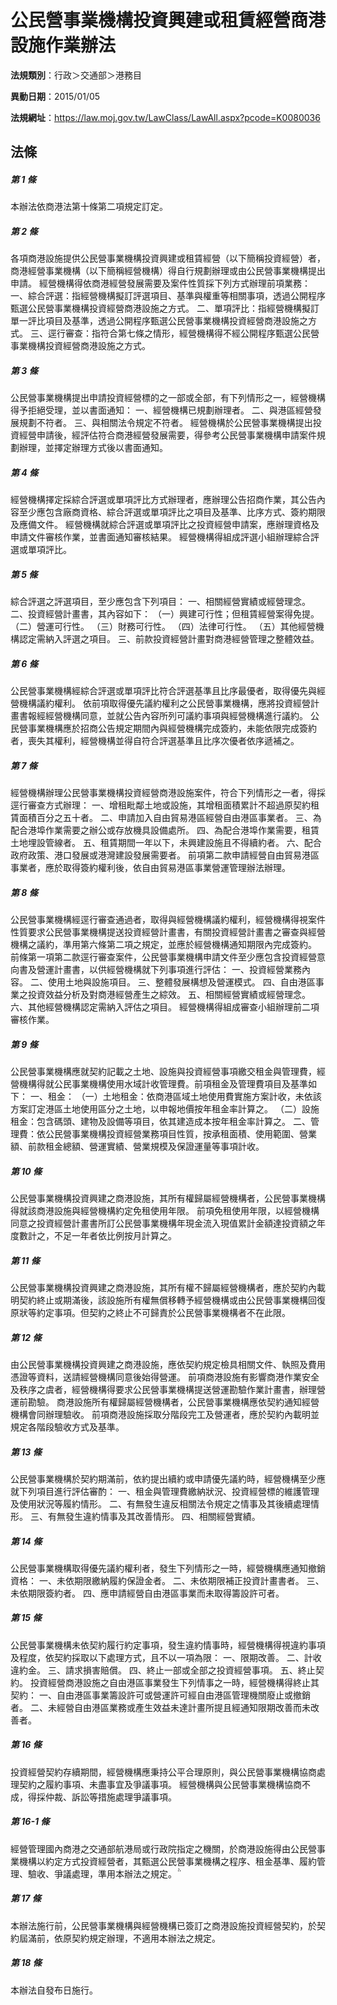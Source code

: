 # 公民營事業機構投資興建或租賃經營商港設施作業辦法

**法規類別**：行政＞交通部＞港務目

**異動日期**：2015/01/05  

**法規網址**：https://law.moj.gov.tw/LawClass/LawAll.aspx?pcode=K0080036





## 法條
##### 第 1 條
本辦法依商港法第十條第二項規定訂定。

##### 第 2 條
各項商港設施提供公民營事業機構投資興建或租賃經營（以下簡稱投資經營）者，商港經營事業機構（以下簡稱經營機構）得自行規劃辦理或由公民營事業機構提出申請。
經營機構得依商港經營發展需要及案件性質採下列方式辦理前項業務：
一、綜合評選：指經營機構擬訂評選項目、基準與權重等相關事項，透過公開程序甄選公民營事業機構投資經營商港設施之方式。
二、單項評比：指經營機構擬訂單一評比項目及基準，透過公開程序甄選公民營事業機構投資經營商港設施之方式。
三、逕行審查：指符合第七條之情形，經營機構得不經公開程序甄選公民營事業機構投資經營商港設施之方式。

##### 第 3 條
公民營事業機構提出申請投資經營標的之一部或全部，有下列情形之一，經營機構得予拒絕受理，並以書面通知：
一、經營機構已規劃辦理者。
二、與港區經營發展規劃不符者。
三、與相關法令規定不符者。
經營機構於公民營事業機構提出投資經營申請後，經評估符合商港經營發展需要，得參考公民營事業機構申請案件規劃辦理，並擇定辦理方式後以書面通知。

##### 第 4 條
經營機構擇定採綜合評選或單項評比方式辦理者，應辦理公告招商作業，其公告內容至少應包含廠商資格、綜合評選或單項評比之項目及基準、比序方式、簽約期限及應備文件。
經營機構就綜合評選或單項評比之投資經營申請案，應辦理資格及申請文件審核作業，並書面通知審核結果。
經營機構得組成評選小組辦理綜合評選或單項評比。

##### 第 5 條
綜合評選之評選項目，至少應包含下列項目：
一、相關經營實績或經營理念。
二、投資經營計畫書，其內容如下：
（一）興建可行性；但租賃經營案得免提。
（二）營運可行性。
（三）財務可行性。
（四）法律可行性。
（五）其他經營機構認定需納入評選之項目。
三、前款投資經營計畫對商港經營管理之整體效益。

##### 第 6 條
公民營事業機構經綜合評選或單項評比符合評選基準且比序最優者，取得優先與經營機構議約權利。
依前項取得優先議約權利之公民營事業機構，應將投資經營計畫書報經經營機構同意，並就公告內容所列可議約事項與經營機構進行議約。
公民營事業機構應於招商公告規定期間內與經營機構完成簽約，未能依限完成簽約者，喪失其權利，經營機構並得自符合評選基準且比序次優者依序遞補之。

##### 第 7 條
經營機構辦理公民營事業機構投資經營商港設施案件，符合下列情形之一者，得採逕行審查方式辦理：
一、增租毗鄰土地或設施，其增租面積累計不超過原契約租賃面積百分之五十者。
二、申請加入自由貿易港區經營自由港區事業者。
三、為配合港埠作業需要之辦公或存放機具設備處所。
四、為配合港埠作業需要，租賃土地埋設管線者。
五、租賃期間一年以下，未興建設施且不得續約者。
六、配合政府政策、港口發展或港灣建設發展需要者。
前項第二款申請經營自由貿易港區事業者，應於取得簽約權利後，依自由貿易港區事業營運管理辦法辦理。

##### 第 8 條
公民營事業機構經逕行審查通過者，取得與經營機構議約權利，經營機構得視案件性質要求公民營事業機構提送投資經營計畫書，有關投資經營計畫書之審查與經營機構之議約，準用第六條第二項之規定，並應於經營機構通知期限內完成簽約。
前條第一項第二款逕行審查案件，公民營事業機構申請文件至少應包含投資經營意向書及營運計畫書，以供經營機構就下列事項進行評估：
一、投資經營業務內容。
二、使用土地與設施項目。
三、整體發展構想及營運模式。
四、自由港區事業之投資效益分析及對商港經營產生之綜效。
五、相關經營實績或經營理念。
六、其他經營機構認定需納入評估之項目。
經營機構得組成審查小組辦理前二項審核作業。

##### 第 9 條
公民營事業機構應就契約記載之土地、設施與投資經營事項繳交租金與管理費，經營機構得就公民事業機構使用水域計收管理費。前項租金及管理費項目及基準如下：
一、租金：
（一）土地租金：依商港區域土地使用費實施方案計收，未依該方案訂定港區土地使用區分之土地，以申報地價按年租金率計算之。
（二）設施租金：包含碼頭、建物及設備等項目，依其建造成本按年租金率計算之。
二、管理費：依公民營事業機構投資經營業務項目性質，按承租面積、使用範圍、營業額、前款租金總額、營運實績、營業規模及保證運量等事項計收。

##### 第 10 條
公民營事業機構投資興建之商港設施，其所有權歸屬經營機構者，公民營事業機構得就該商港設施與經營機構約定免租使用年限。
前項免租使用年限，以經營機構同意之投資經營計畫書所訂公民營事業機構年現金流入現值累計金額達投資額之年度數計之，不足一年者依比例按月計算之。

##### 第 11 條
公民營事業機構投資興建之商港設施，其所有權不歸屬經營機構者，應於契約內載明契約終止或期滿後，該設施所有權無償移轉予經營機構或由公民營事業機構回復原狀等約定事項。但契約之終止不可歸責於公民營事業機構者不在此限。

##### 第 12 條
由公民營事業機構投資興建之商港設施，應依契約規定檢具相關文件、執照及費用憑證等資料，送請經營機構同意後始得營運。
前項商港設施有影響商港作業安全及秩序之虞者，經營機構得要求公民營事業機構提送營運勘驗作業計畫書，辦理營運前勘驗。
商港設施所有權歸屬經營機構者，公民營事業機構應依契約通知經營機構會同辦理驗收。
前項商港設施採取分階段完工及營運者，應於契約內載明並規定各階段驗收方式及基準。

##### 第 13 條
公民營事業機構於契約期滿前，依約提出續約或申請優先議約時，經營機構至少應就下列項目進行評估審酌：
一、租金與管理費繳納狀況、投資經營標的維護管理及使用狀況等履約情形。
二、有無發生違反相關法令規定之情事及其後續處理情形。
三、有無發生違約情事及其改善情形。
四、相關經營實績。

##### 第 14 條
公民營事業機構取得優先議約權利者，發生下列情形之一時，經營機構應通知撤銷資格：
一、未依期限繳納履約保證金者。
二、未依期限補正投資計畫書者。
三、未依期限簽約者。
四、應申請經營自由港區事業而未取得籌設許可者。

##### 第 15 條
公民營事業機構未依契約履行約定事項，發生違約情事時，經營機構得視違約事項及程度，依契約採取以下處理方式，且不以一項為限：
一、限期改善。
二、計收違約金。
三、請求損害賠償。
四、終止一部或全部之投資經營事項。
五、終止契約。
投資經營商港設施之自由港區事業發生下列情事之一時，經營機構得終止其契約：
一、自由港區事業籌設許可或營運許可經自由港區管理機關廢止或撤銷者。
二、未經營自由港區業務或產生效益未達計畫所提且經通知限期改善而未改善者。

##### 第 16 條
投資經營契約存續期間，經營機構應秉持公平合理原則，與公民營事業機構協商處理契約之履約事項、未盡事宜及爭議事項。
經營機構與公民營事業機構協商不成，得採仲裁、訴訟等措施處理爭議事項。

##### 第 16-1 條
經營管理國內商港之交通部航港局或行政院指定之機關，於商港設施得由公民營事業機構以約定方式投資經營者，其甄選公民營事業機構之程序、租金基準、履約管理、驗收、爭議處理，準用本辦法之規定。

##### 第 17 條
本辦法施行前，公民營事業機構與經營機構已簽訂之商港設施投資經營契約，於契約屆滿前，依原契約規定辦理，不適用本辦法之規定。

##### 第 18 條
本辦法自發布日施行。


